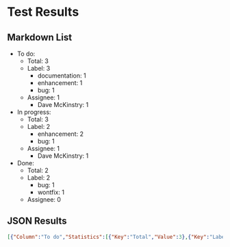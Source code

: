 # Test Results
## Markdown List
- To do:
  - Total: 3
  - Label: 3
    - documentation: 1
    - enhancement: 1
    - bug: 1
  - Assignee: 1
    - Dave McKinstry: 1
- In progress:
  - Total: 3
  - Label: 2
    - enhancement: 2
    - bug: 1
  - Assignee: 1
    - Dave McKinstry: 1
- Done:
  - Total: 2
  - Label: 2
    - bug: 1
    - wontfix: 1
  - Assignee: 0

## JSON Results
``` JSON
[{"Column":"To do","Statistics":[{"Key":"Total","Value":3},{"Key":"Label","Value":[{"Key":"documentation","Value":1},{"Key":"enhancement","Value":1},{"Key":"bug","Value":1}]},{"Key":"Assignee","Value":[{"Key":"Dave McKinstry","Value":1}]}]},{"Column":"In progress","Statistics":[{"Key":"Total","Value":3},{"Key":"Label","Value":[{"Key":"enhancement","Value":2},{"Key":"bug","Value":1}]},{"Key":"Assignee","Value":[{"Key":"Dave McKinstry","Value":1}]}]},{"Column":"Done","Statistics":[{"Key":"Total","Value":2},{"Key":"Label","Value":[{"Key":"bug","Value":1},{"Key":"wontfix","Value":1}]},{"Key":"Assignee","Value":[]}]}]
```
